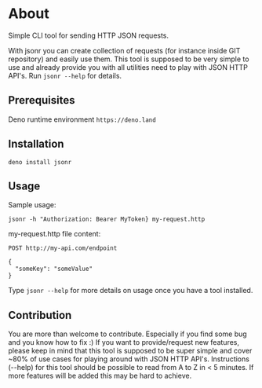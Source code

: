 # About

Simple CLI tool for sending HTTP JSON requests.

With jsonr you can create collection of requests (for instance inside GIT repository) and easily use them.
This tool is supposed to be very simple to use and already provide you with  all utilities need to play with JSON HTTP API's.
Run `jsonr --help` for details.

## Prerequisites

Deno runtime environment
`https://deno.land`

## Installation

`deno install jsonr`

## Usage

Sample usage:

`jsonr -h "Authorization: Bearer MyToken} my-request.http`

my-request.http file content:

```
POST http://my-api.com/endpoint

{
  "someKey": "someValue"
}
```

Type `jsonr --help` for more details on usage once you have a tool installed.

## Contribution

You are more than welcome to contribute. Especially if you find some bug and you know how to fix :) 
If you want to provide/request new features, please keep in mind that this tool is supposed to be super 
simple and cover ~80% of use cases for playing around with JSON HTTP API's. Instructions (--help) for 
this tool should be possible to read from A to Z in < 5 minutes. If more features will be added this 
may be hard to achieve.

